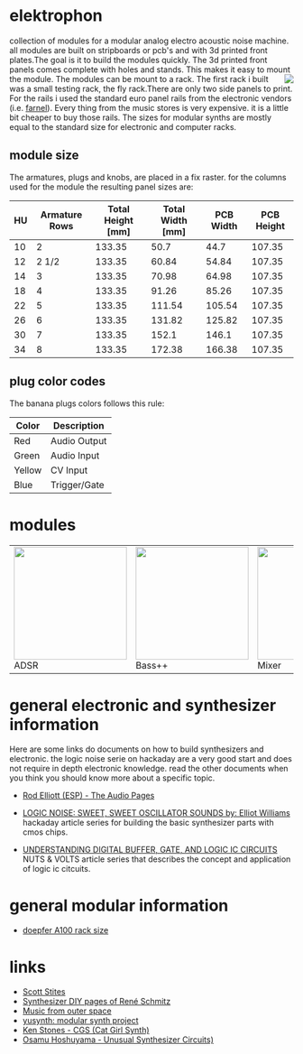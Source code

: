 # elektrophon
collection of modules for a modular analog electro acoustic noise machine. all modules are built on stripboards or pcb's and with 3d printed front plates.The goal is it to build the modules quickly. The 3d printed front panels comes complete with holes and stands. This makes it easy to mount the module. The modules can be mount to a rack. <a href="https://spielhuus.github.io/elektrophon/fly_rack.jpg"><img align="right" src="https://spielhuus.github.io/elektrophon/fly_rack_tmb.jpg"></a>  The first rack i built was a small testing rack, the fly rack.There are only two side panels to print. For the rails i used the standard euro panel rails from the electronic vendors (i.e. [farnel](https://de.farnell.com/schroff/34560-484/horizontal-rail-enclosure/dp/2816357)). Every thing from the music stores is very expensive. it is a little bit cheaper to buy those rails. The sizes for modular synths are mostly equal to the standard size for electronic and computer racks.

## module size

The armatures, plugs and knobs, are placed in a fix raster. for the columns used for the module the resulting panel sizes are:

|HU|Armature Rows|Total Height [mm]|Total Width [mm]|PCB Width|PCB Height|
|--|-------------|-----------------|----------------|---------|----------|
|10|2            |133.35           |50.7|44.7|107.35|
|12|2 1/2        |133.35           |60.84|54.84|107.35|
|14|3            |133.35           |70.98|64.98|107.35|
|18|4            |133.35           |91.26|85.26|107.35|
|22|5            |133.35           |111.54|105.54|107.35|
|26|6            |133.35           |131.82|125.82|107.35|
|30|7            |133.35           |152.1|146.1|107.35|
|34|8            |133.35           |172.38|166.38|107.35|

## plug color codes

The banana plugs colors follows this rule:

|Color|Description|
|--|-------------|
|Red|Audio Output|
|Green|Audio Input|
|Yellow|CV Input|
|Blue|Trigger/Gate|

# modules 

<table>
 <tr>
  <td><a href="https://github.com/spielhuus/elektrophon/blob/master/ADSR/README.md"><img src="https://spielhuus.github.io/elektrophon/images/ADSR_panel_tmb.png" height="200px"></img></a><br/>ADSR</td>
  <td><a href="https://github.com/spielhuus/elektrophon/blob/master/BassPP/README.md"><img src="https://spielhuus.github.io/elektrophon/images/BassPPpanel_tmb.png" height="200px"></img></a><br/>Bass++</td>
  <td><a href="https://github.com/spielhuus/elektrophon/blob/master/Mixer/README.md"><img src="https://spielhuus.github.io/elektrophon/images/Mixerpanel_tmb.png" height="200px"></img></a><br/>Mixer</td>
  <td><a href="https://github.com/spielhuus/elektrophon/blob/master/VCO1/README.md"><img src="https://spielhuus.github.io/elektrophon/images/VCO1panel_tmb.png" height="200px"></img></a><br/>VCO-1</td>
 </tr>
</table>

# general electronic and synthesizer information 

Here are some links do documents on how to build synthesizers and electronic. the logic noise serie on hackaday are a very good start and does not require in depth electronic knowledge. read the other documents when you think you should know more about a specific topic. 

* [Rod Elliott (ESP) - The Audio Pages](http://sound.whsites.net/articles.htm#feat)
* [LOGIC NOISE: SWEET, SWEET OSCILLATOR SOUNDS by: Elliot Williams](https://hackaday.com/2015/02/04/logic-noise-sweet-sweet-oscillator-sounds/) hackaday article series for building the basic synthesizer parts with cmos chips.

* [UNDERSTANDING DIGITAL BUFFER, GATE, AND LOGIC IC CIRCUITS]() NUTS & VOLTS article series that describes the concept and application of logic ic citcuits.


# general modular information

* [doepfer A100 rack size](http://www.doepfer.de/a100_man/a100m_e.htm)

# links

* [Scott Stites](http://birthofasynth.com/index.html)
* [Synthesizer DIY pages of René Schmitz](https://www.schmitzbits.de/index.html)
* [Music from outer space](http://musicfromouterspace.com/)
* [yusynth: modular synth project](http://www.yusynth.net/Modular/index_en.html)
* [Ken Stones - CGS (Cat Girl Synth)](http://www.elby-designs.com/webtek/cgs/cgs.htm)
* [Osamu Hoshuyama - Unusual Synthesizer Circuits)](http://www5b.biglobe.ne.jp/~houshu/synth/)

